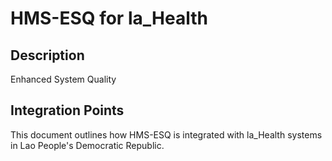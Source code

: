 # HMS-ESQ for la_Health

## Description

Enhanced System Quality

## Integration Points

This document outlines how HMS-ESQ is integrated with la_Health systems in Lao People's Democratic Republic.

